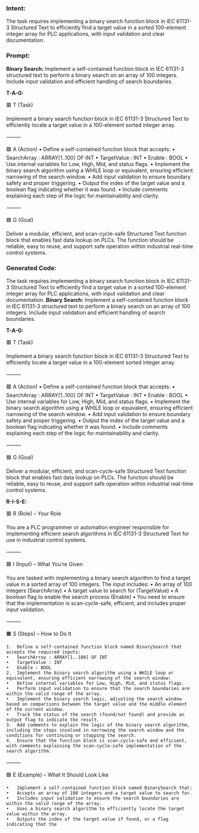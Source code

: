 ### Intent:
The task requires implementing a binary search function block in IEC 61131-3 Structured Text to efficiently find a target value in a sorted 100-element integer array for PLC applications, with input validation and clear documentation.

### Prompt:
**Binary Search:**
Implement a self-contained function block in IEC 61131-3 structured text to perform a binary search on an array of 100 integers. Include input validation and efficient handling of search boundaries.

**T-A-G:**

🟥 T (Task)

Implement a binary search function block in IEC 61131-3 Structured Text to efficiently locate a target value in a 100-element sorted integer array.

⸻

🟩 A (Action)
	•	Define a self-contained function block that accepts:
	•	SearchArray : ARRAY[1..100] OF INT
	•	TargetValue : INT
	•	Enable : BOOL
	•	Use internal variables for Low, High, Mid, and status flags.
	•	Implement the binary search algorithm using a WHILE loop or equivalent, ensuring efficient narrowing of the search window.
	•	Add input validation to ensure boundary safety and proper triggering.
	•	Output the index of the target value and a boolean flag indicating whether it was found.
	•	Include comments explaining each step of the logic for maintainability and clarity.

⸻

🟦 G (Goal)

Deliver a modular, efficient, and scan-cycle-safe Structured Text function block that enables fast data lookup on PLCs. The function should be reliable, easy to reuse, and support safe operation within industrial real-time control systems.

### Generated Code:
The task requires implementing a binary search function block in IEC 61131-3 Structured Text to efficiently find a target value in a sorted 100-element integer array for PLC applications, with input validation and clear documentation.
**Binary Search:**
Implement a self-contained function block in IEC 61131-3 structured text to perform a binary search on an array of 100 integers. Include input validation and efficient handling of search boundaries.

**T-A-G:**

🟥 T (Task)

Implement a binary search function block in IEC 61131-3 Structured Text to efficiently locate a target value in a 100-element sorted integer array.

⸻

🟩 A (Action)
	•	Define a self-contained function block that accepts:
	•	SearchArray : ARRAY[1..100] OF INT
	•	TargetValue : INT
	•	Enable : BOOL
	•	Use internal variables for Low, High, Mid, and status flags.
	•	Implement the binary search algorithm using a WHILE loop or equivalent, ensuring efficient narrowing of the search window.
	•	Add input validation to ensure boundary safety and proper triggering.
	•	Output the index of the target value and a boolean flag indicating whether it was found.
	•	Include comments explaining each step of the logic for maintainability and clarity.

⸻

🟦 G (Goal)

Deliver a modular, efficient, and scan-cycle-safe Structured Text function block that enables fast data lookup on PLCs. The function should be reliable, easy to reuse, and support safe operation within industrial real-time control systems.  

**R-I-S-E:**

🟥 R (Role) – Your Role

You are a PLC programmer or automation engineer responsible for implementing efficient search algorithms in IEC 61131-3 Structured Text for use in industrial control systems.

⸻

🟩 I (Input) – What You’re Given

You are tasked with implementing a binary search algorithm to find a target value in a sorted array of 100 integers. The input includes:
	•	An array of 100 integers (SearchArray)
	•	A target value to search for (TargetValue)
	•	A boolean flag to enable the search process (Enable)
	•	You need to ensure that the implementation is scan-cycle-safe, efficient, and includes proper input validation.

⸻

🟧 S (Steps) – How to Do It

	1.	Define a self-contained function block named BinarySearch that accepts the required inputs:
	•	SearchArray : ARRAY[1..100] OF INT
	•	TargetValue : INT
	•	Enable : BOOL
	2.	Implement the binary search algorithm using a WHILE loop or equivalent, ensuring efficient narrowing of the search window:
	•	Define internal variables for Low, High, Mid, and status flags.
	•	Perform input validation to ensure that the search boundaries are within the valid range of the array.
	•	Implement the binary search logic, adjusting the search window based on comparisons between the target value and the middle element of the current window.
	•	Track the status of the search (found/not found) and provide an output flag to indicate the result.
	3.	Add comments to explain the logic of the binary search algorithm, including the steps involved in narrowing the search window and the conditions for continuing or stopping the search.
	4.	Ensure that the function block is scan-cycle-safe and efficient, with comments explaining the scan-cycle-safe implementation of the search algorithm.

⸻

🟦 E (Example) – What It Should Look Like

	•	Implement a self-contained function block named BinarySearch that:
	•	Accepts an array of 100 integers and a target value to search for.
	•	Includes input validation to ensure the search boundaries are within the valid range of the array.
	•	Uses a binary search algorithm to efficiently locate the target value within the array.
	•	Outputs the index of the target value if found, or a flag indicating that the
